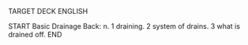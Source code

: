 TARGET DECK
ENGLISH

START
Basic
Drainage
Back: n. 1 draining. 2 system of drains. 3 what is drained off.
END
